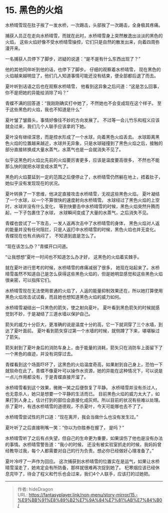 # 15. 黑色的火焰


水桥晴雪现在肚子挨了一发水桥，一次踢击，头部挨了一次踢击，全身极其疼痛。

捕获人员正在走向水桥晴雪，而就在此时，水桥晴雪身上突然散逸出淡淡的黑色的火焰， 这些火焰好像不受水桥晴雪操控，它们只是自然的散发出来，向着四周弥漫开来。

一名捕获人员停下了脚步，迟疑的说道：“是不是有什么东西出现了？”

他的其他同伴听到他的话，也停下了脚步。 仔细的观察着水桥晴雪， 现在黑色的火焰越来越明显了，他们几人知道事情可能还没有结束，便全部都后退了而去。

夏叶听到话语之后也在观察水桥晴雪， 他看到这异象之后问道：“这是怎么回事，你不是把她的异能给消除了吗？”

青蝶不满的回答道：“我刚刚确实打中她了，不然她也不会变成现在这个样子。  至于这些黑色的火焰，我也不知道是什么”

夏叶皱了皱眉头，事情好像往不妙的方向发展了。 不过等一会儿竹乐和程义应该就会过来，我们几个人联手应该拿的下她。 

夏叶没有继续深思，而是控水形成了一个水球，向着黑色火焰丢去。 水球距离黑色火焰的位置越来越近，水球并无异象，只是水球碰撞到了黑色火焰之后，接触的部分直接转换成大量水蒸气，水蒸气也是一会就消失不见了。 

似乎这黑色的火焰比先前的火焰要厉害更多，应该是温度要高很多， 不然也不能那么快的就把水球变成水蒸气了。

黑色的火焰蔓延到一定的范围之后便停止了，水桥晴雪仍然躺在地上，捂着肚子， 她似乎没有发现现在的状况。

夏叶转换了一下思维，他决定直接攻击水桥晴雪，无视这些黑色火焰。 夏叶凝结了一个水球，以一个不算很快的速度射向水桥晴雪。 水球经过了黑色火焰的上空时，水球并没有什么变化， 等到快要击中水桥晴雪的时候，黑色火焰突然升腾而起，一下子包裹住了水球， 水球瞬间变成了大量的水蒸气，之后消失不见。

青蝶也尝试了一下攻击，一发人返再次击中了水桥晴雪的身体， 黑色火焰对人返的能量并没有任何阻拦，只是人返打中水桥晴雪的时候，黑色火焰也并无变化。 青蝶现在也有点纳闷了， 不知道到底是怎么了。

“现在该怎么办？”青蝶开口问道。 

“让我想想”夏叶一时间也不知道怎么办才好， 这黑色的火焰着实棘手。

就在夏叶进行思考的时候，水桥晴雪的疼痛减弱了很多， 她现在站起来了。水桥晴雪虽然不知道自己是怎么获得这些黑色火焰的，但是她明显感觉和这些黑色火焰很亲密，可以指挥它们。

水桥晴雪现在无法使用普通的火焰了，人返的能量抑制效果还在，所以她打算使用黑色火焰攻击试试看，而且她也想知道黑色火焰的威力如何。

水桥晴雪凝结出一只黑色的箭矢，使之射向夏叶。 夏叶看到黑色箭矢的时候就感觉到不妙，于是凝结了三道水墙以保护自己。

箭矢的威力十分巨大，更准确的说是温度十分的高，它一下就洞穿了三个水墙，到达了夏叶面前。 夏叶看到箭矢穿过第一个水墙的时候，就侧蹲了下来，堪堪躲过了箭矢。 

箭矢射到了夏叶身后的消防车身上，由于能量的消耗，箭矢只在消防车上面留下了一个黑色的痕迹，并没有洞穿过去。 

青蝶看到这个场面吓坏了，这黑色的火焰温度奇高，如果射到自己身上，恐怕一下就殒命在此了。青蝶不像夏叶可以操作水资源，她的异能在这种情况下，可以说是一点儿作用都没有，于是青蝶直接开溜了。

水桥晴雪看到这个效果，微微一笑之后便恢复了平静。 水桥晴雪并没有杀过人，也无意杀人，她只是想要一个平静的生活而已。  目前黑色火焰的威力太大了，如果打到人身上，估计打到的部位会直接化成灰烬。所以目前的状况有些难以处理。 杀了夏叶，有违水桥晴雪的道德观，不杀夏叶，今天可能哪也去不了了。

水桥晴雪尝试性的开口道：“现在离开，我会当做什么也没有发生过。”

夏叶听了之后直接咧嘴一笑：“你以为你胜券在握了， 是吗？”

水桥晴雪听了之后有点失望，但自己的生命更为重要，如果误伤了他也是没有办法的事情。水桥晴雪警告道：“我小的时候， 还没有被实验室抓走的时候，我妈妈曾经教导过我，每个人都需要对自己的行为负责。想必你已经做好心理准备了。”

夏叶冷哼了一声作为回应。 这次捕获到水桥晴雪的位置实在是运气，如果让水桥晴雪溜走了，她肯定会有所防备，那样就很难再次捉到她了。 杞寒烟应该已经休息完毕了，待会了程义和竹乐也会过来，我们4个人联手，应该打的过她把。 



---

> 作者: hideDragon  
> URL: https://fantasyplayer.link/non-menu/story-mirror/15.-%E9%BB%91%E8%89%B2%E7%9A%84%E7%81%AB%E7%84%B0/  

